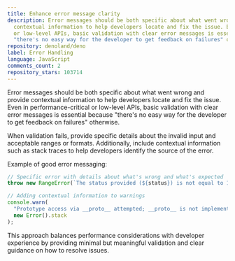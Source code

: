 ```yaml
---
title: Enhance error message clarity
description: Error messages should be both specific about what went wrong and provide
  contextual information to help developers locate and fix the issue. Even in performance-critical
  or low-level APIs, basic validation with clear error messages is essential because
  "there's no easy way for the developer to get feedback on failures" otherwise.
repository: denoland/deno
label: Error Handling
language: JavaScript
comments_count: 2
repository_stars: 103714
---
```


Error messages should be both specific about what went wrong and provide contextual information to help developers locate and fix the issue. Even in performance-critical or low-level APIs, basic validation with clear error messages is essential because "there's no easy way for the developer to get feedback on failures" otherwise.

When validation fails, provide specific details about the invalid input and acceptable ranges or formats. Additionally, include contextual information such as stack traces to help developers identify the source of the error.

Example of good error messaging:
```javascript
// Specific error with details about what's wrong and what's expected
throw new RangeError(`The status provided (${status}) is not equal to 101 and outside the range [200, 599].`);

// Adding contextual information to warnings
console.warn(
  "Prototype access via __proto__ attempted; __proto__ is not implemented in Deno due to security reasons. Use Object.setPrototypeOf instead.",
  new Error().stack
);
```

This approach balances performance considerations with developer experience by providing minimal but meaningful validation and clear guidance on how to resolve issues.